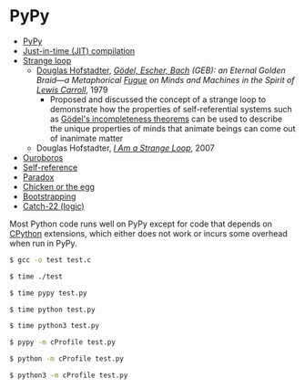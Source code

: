 # PyPy

* [PyPy](https://en.wikipedia.org/wiki/PyPy)
* [Just-in-time (JIT) compilation](https://en.wikipedia.org/wiki/Just-in-time_compilation)
* [Strange loop](https://en.wikipedia.org/wiki/Strange_loop)
  * [Douglas Hofstadter](https://en.wikipedia.org/wiki/Douglas_Hofstadter), *[Gödel, Escher, Bach](https://en.wikipedia.org/wiki/G%C3%B6del,_Escher,_Bach) (GEB): an Eternal Golden Braid&mdash;a Metaphorical [Fugue](https://en.wikipedia.org/wiki/Fugue) on Minds and Machines in the Spirit of [Lewis Carroll](https://en.wikipedia.org/wiki/Lewis_Carroll)*, 1979
    * Proposed and discussed the concept of a strange loop to demonstrate how the properties of self-referential systems such as [Gödel's incompleteness theorems](https://en.wikipedia.org/wiki/G%C3%B6del%27s_incompleteness_theorems) can be used to describe the unique properties of minds that animate beings can come out of inanimate matter
  * Douglas Hofstadter, *[I Am a Strange Loop](https://en.wikipedia.org/wiki/I_Am_a_Strange_Loop)*, 2007
* [Ouroboros](https://en.wikipedia.org/wiki/Ouroboros)
* [Self-reference](https://en.wikipedia.org/wiki/Self-reference)
* [Paradox](https://en.wikipedia.org/wiki/Paradox)
* [Chicken or the egg](https://en.wikipedia.org/wiki/Chicken_or_the_egg)
* [Bootstrapping](https://en.wikipedia.org/wiki/Bootstrapping)
* [Catch-22 (logic)](https://en.wikipedia.org/wiki/Catch-22_(logic))

Most Python code runs well on PyPy except for code that depends on [CPython](https://en.wikipedia.org/wiki/CPython) extensions, which either does not work or incurs some overhead when run in PyPy.

```sh
$ gcc -o test test.c

$ time ./test

$ time pypy test.py

$ time python test.py

$ time python3 test.py

$ pypy -m cProfile test.py

$ python -m cProfile test.py

$ python3 -m cProfile test.py
```

